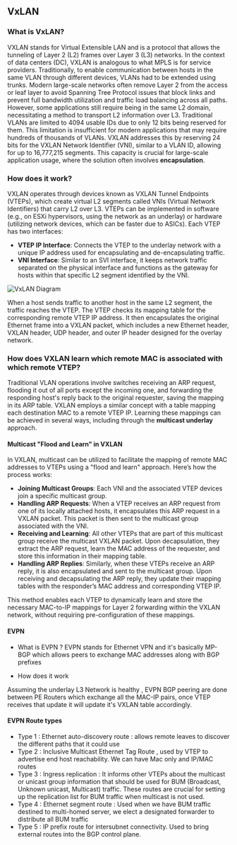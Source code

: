 ## VxLAN

### What is VxLAN?
VXLAN stands for Virtual Extensible LAN and is a protocol that allows the tunneling of Layer 2 (L2) frames over Layer 3 (L3) networks. In the context of data centers (DC), VXLAN is analogous to what MPLS is for service providers. Traditionally, to enable communication between hosts in the same VLAN through different devices, VLANs had to be extended using trunks. Modern large-scale networks often remove Layer 2 from the access or leaf layer to avoid Spanning Tree Protocol issues that block links and prevent full bandwidth utilization and traffic load balancing across all paths. However, some applications still require being in the same L2 domain, necessitating a method to transport L2 information over L3. Traditional VLANs are limited to 4094 usable IDs due to only 12 bits being reserved for them. This limitation is insufficient for modern applications that may require hundreds of thousands of VLANs. VXLAN addresses this by reserving 24 bits for the VXLAN Network Identifier (VNI), similar to a VLAN ID, allowing for up to 16,777,215 segments. This capacity is crucial for large-scale application usage, where the solution often involves **encapsulation**.

### How does it work?
VXLAN operates through devices known as VXLAN Tunnel Endpoints (VTEPs), which create virtual L2 segments called VNIs (Virtual Network Identifiers) that carry L2 over L3. VTEPs can be implemented in software (e.g., on ESXi hypervisors, using the network as an underlay) or hardware (utilizing network devices, which can be faster due to ASICs). Each VTEP has two interfaces:
- **VTEP IP Interface**: Connects the VTEP to the underlay network with a unique IP address used for encapsulating and de-encapsulating traffic.
- **VNI Interface**: Similar to an SVI interface, it keeps network traffic separated on the physical interface and functions as the gateway for hosts within that specific L2 segment identified by the VNI.

![VxLAN Diagram](https://cdn.networklessons.com/wp-content/uploads/2020/02/vxlan-nvi-vtep-ip-interfaces.png)

When a host sends traffic to another host in the same L2 segment, the traffic reaches the VTEP. The VTEP checks its mapping table for the corresponding remote VTEP IP address. It then encapsulates the original Ethernet frame into a VXLAN packet, which includes a new Ethernet header, VXLAN header, UDP header, and outer IP header designed for the overlay network.

### How does VXLAN learn which remote MAC is associated with which remote VTEP?
Traditional VLAN operations involve switches receiving an ARP request, flooding it out of all ports except the incoming one, and forwarding the responding host's reply back to the original requester, saving the mapping in its ARP table. VXLAN employs a similar concept with a table mapping each destination MAC to a remote VTEP IP. Learning these mappings can be achieved in several ways, including through the **multicast underlay** approach.

#### Multicast "Flood and Learn" in VXLAN

In VXLAN, multicast can be utilized to facilitate the mapping of remote MAC addresses to VTEPs using a "flood and learn" approach. Here’s how the process works:

- **Joining Multicast Groups**: Each VNI and the associated VTEP devices join a specific multicast group.
- **Handling ARP Requests**: When a VTEP receives an ARP request from one of its locally attached hosts, it encapsulates this ARP request in a VXLAN packet. This packet is then sent to the multicast group associated with the VNI.
- **Receiving and Learning**: All other VTEPs that are part of this multicast group receive the multicast VXLAN packet. Upon decapsulation, they extract the ARP request, learn the MAC address of the requester, and store this information in their mapping table.
- **Handling ARP Replies**: Similarly, when these VTEPs receive an ARP reply, it is also encapsulated and sent to the multicast group. Upon receiving and decapsulating the ARP reply, they update their mapping tables with the responder’s MAC address and corresponding VTEP IP.

This method enables each VTEP to dynamically learn and store the necessary MAC-to-IP mappings for Layer 2 forwarding within the VXLAN network, without requiring pre-configuration of these mappings.

#### EVPN 

- What is EVPN ?
EVPN stands for Ethernet VPN and it's basically MP-BGP which allows peers to exchange MAC addresses along with BGP prefixes

- How does it work

Assuming the underlay L3 Network is healthy , EVPN BGP peering are done between PE Routers which exchange all the MAC-IP pairs, once VTEP receives that update it will update it's VXLAN table accordingly. 

#### EVPN Route types 

- Type 1 : Ethernet auto-discovery route : allows remote leaves to discover the different paths that it could use
- Type 2 : Inclusive Multicast Ethernet Tag Route , used by VTEP to advertise end host reachability. We can have Mac only and IP/MAC routes 
- Type 3 : Ingress replication : It informs other VTEPs about the multicast or unicast group information that should be used for BUM (Broadcast, Unknown unicast, Multicast) traffic. These routes are crucial for setting up the replication list for BUM traffic when multicast is not used.
- Type 4 : Ethernet segment route : Used when we have BUM traffic destined to multi-homed server, we elect a designated forwarder to distribute all BUM traffic 
- Type 5 : IP prefix route for intersubnet connectivity. Used to bring external routes into the BGP control plane. 


